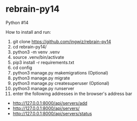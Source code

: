 # rebrain-py14
Python #14

How to install and run:

1. git clone https://github.com/ingwiz/rebrain-py14
2. cd rebrain-py14/
3. python3 -m venv .venv
4. source .venv/bin/activate
5. pip3 install -r requirements.txt
6. cd config
7. python3 manage.py makemigrations (Optional)
8. python3 manage.py migrate
9. python3 manage.py createsuperuser (Optional)
10. python3 manage.py runserver
11. enter the following addresses in the browser's address bar
  - http://127.0.0.1:8000/api/servers/add
  - http://127.0.0.1:8000/api/servers/
  - http://127.0.0.1:8000/api/servers/status
